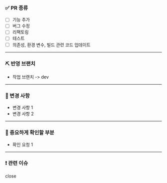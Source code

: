 ### ✅ PR 종류

- [ ] 기능 추가
- [ ] 버그 수정
- [ ] 리팩토링
- [ ] 테스트
- [ ] 의존성, 환경 변수, 빌드 관련 코드 업데이트

--- 

### ⛏ 반영 브랜치

- 작업 브랜치 -> dev

---

### 📑 변경 사항

- 변경 사항 1
- 변경 사항 2

---

### 👀 중요하게 확인할 부분

- 확인 요청 1

---

### ❗ 관련 이슈

close 
